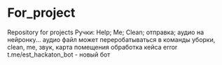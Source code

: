 # For_project
Repository for projects
Ручки: Help; Me; Clean; отправка; аудио на нейронку...
аудио файл может переробатываться в команды уборки, clean, me, звук, карта помещения
обработка кейса error 
t.me/est_hackaton_bot - новый бот